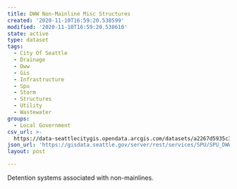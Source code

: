 ```yaml
---
title: DWW Non-Mainline Misc Structures
created: '2020-11-10T16:59:20.538599'
modified: '2020-11-10T16:59:20.538610'
state: active
type: dataset
tags:
  - City Of Seattle
  - Drainage
  - Dww
  - Gis
  - Infrastructure
  - Spu
  - Storm
  - Structures
  - Utility
  - Wastewater
groups:
  - Local Government
csv_url: >-
  https://data-seattlecitygis.opendata.arcgis.com/datasets/a2267d5935c343bc8cd0c4be3123b9b4_12.csv?outSR=%7B%22latestWkid%22%3A2926%2C%22wkid%22%3A2926%7D
json_url: 'https://gisdata.seattle.gov/server/rest/services/SPU/SPU_DWW/MapServer/12'
layout: post

---
```

<div style='text-align:Left;'><p style='margin:0 0 0 0;'><span>Detention systems associated with non-mainlines.</span></p></div>
